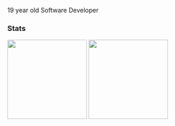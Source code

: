 19 year old Software Developer 

### Stats
<div>
  <img height="180em" src="https://github-readme-stats.vercel.app/api?username=itspinger&count_private=true&show_icons=true&theme=dark&country_code=serbia" />
  <img height="180em" src="https://github-readme-stats.vercel.app/api/top-langs/?username=ITSPINGER&theme=dark&langs_count=12&count_private=true&layout=compact" />
</div>
